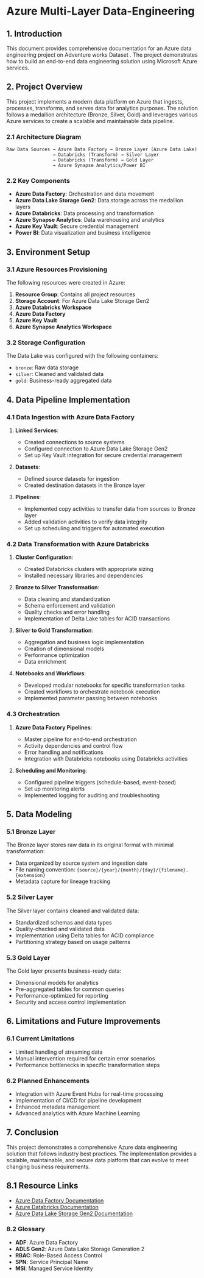 # Azure Multi-Layer Data-Engineering


## 1. Introduction

This document provides comprehensive documentation for an Azure data engineering project on Adventure works Dataset . The project demonstrates how to build an end-to-end data engineering solution using Microsoft Azure services.

## 2. Project Overview

This project implements a modern data platform on Azure that ingests, processes, transforms, and serves data for analytics purposes. The solution follows a medallion architecture (Bronze, Silver, Gold) and leverages various Azure services to create a scalable and maintainable data pipeline.

### 2.1 Architecture Diagram

```
Raw Data Sources → Azure Data Factory → Bronze Layer (Azure Data Lake) 
                 → Databricks (Transform) → Silver Layer 
                 → Databricks (Transform) → Gold Layer 
                 → Azure Synapse Analytics/Power BI
```

### 2.2 Key Components

- **Azure Data Factory**: Orchestration and data movement
- **Azure Data Lake Storage Gen2**: Data storage across the medallion layers
- **Azure Databricks**: Data processing and transformation
- **Azure Synapse Analytics**: Data warehousing and analytics
- **Azure Key Vault**: Secure credential management
- **Power BI**: Data visualization and business intelligence

## 3. Environment Setup

### 3.1 Azure Resources Provisioning

The following resources were created in Azure:

1. **Resource Group**: Contains all project resources
2. **Storage Account**: For Azure Data Lake Storage Gen2
3. **Azure Databricks Workspace**
4. **Azure Data Factory**
5. **Azure Key Vault**
6. **Azure Synapse Analytics Workspace**

### 3.2 Storage Configuration

The Data Lake was configured with the following containers:
- `bronze`: Raw data storage
- `silver`: Cleaned and validated data
- `gold`: Business-ready aggregated data

## 4. Data Pipeline Implementation

### 4.1 Data Ingestion with Azure Data Factory

1. **Linked Services**:
   - Created connections to source systems
   - Configured connection to Azure Data Lake Storage Gen2
   - Set up Key Vault integration for secure credential management

2. **Datasets**:
   - Defined source datasets for ingestion
   - Created destination datasets in the Bronze layer

3. **Pipelines**:
   - Implemented copy activities to transfer data from sources to Bronze layer
   - Added validation activities to verify data integrity
   - Set up scheduling and triggers for automated execution

### 4.2 Data Transformation with Azure Databricks

1. **Cluster Configuration**:
   - Created Databricks clusters with appropriate sizing
   - Installed necessary libraries and dependencies

2. **Bronze to Silver Transformation**:
   - Data cleaning and standardization
   - Schema enforcement and validation
   - Quality checks and error handling
   - Implementation of Delta Lake tables for ACID transactions

3. **Silver to Gold Transformation**:
   - Aggregation and business logic implementation
   - Creation of dimensional models
   - Performance optimization
   - Data enrichment

4. **Notebooks and Workflows**:
   - Developed modular notebooks for specific transformation tasks
   - Created workflows to orchestrate notebook execution
   - Implemented parameter passing between notebooks

### 4.3 Orchestration

1. **Azure Data Factory Pipelines**:
   - Master pipeline for end-to-end orchestration
   - Activity dependencies and control flow
   - Error handling and notifications
   - Integration with Databricks notebooks using Databricks activities

2. **Scheduling and Monitoring**:
   - Configured pipeline triggers (schedule-based, event-based)
   - Set up monitoring alerts
   - Implemented logging for auditing and troubleshooting

## 5. Data Modeling

### 5.1 Bronze Layer

The Bronze layer stores raw data in its original format with minimal transformation:
- Data organized by source system and ingestion date
- File naming convention: `{source}/{year}/{month}/{day}/{filename}.{extension}`
- Metadata capture for lineage tracking

### 5.2 Silver Layer

The Silver layer contains cleaned and validated data:
- Standardized schemas and data types
- Quality-checked and validated data
- Implementation using Delta tables for ACID compliance
- Partitioning strategy based on usage patterns

### 5.3 Gold Layer

The Gold layer presents business-ready data:
- Dimensional models for analytics
- Pre-aggregated tables for common queries
- Performance-optimized for reporting
- Security and access control implementation

## 6. Limitations and Future Improvements

### 6.1 Current Limitations

- Limited handling of streaming data
- Manual intervention required for certain error scenarios
- Performance bottlenecks in specific transformation steps

### 6.2 Planned Enhancements

- Integration with Azure Event Hubs for real-time processing
- Implementation of CI/CD for pipeline development
- Enhanced metadata management
- Advanced analytics with Azure Machine Learning

## 7. Conclusion

This project demonstrates a comprehensive Azure data engineering solution that follows industry best practices. The implementation provides a scalable, maintainable, and secure data platform that can evolve to meet changing business requirements.

## 8.1 Resource Links

- [Azure Data Factory Documentation](https://docs.microsoft.com/en-us/azure/data-factory/)
- [Azure Databricks Documentation](https://docs.microsoft.com/en-us/azure/databricks/)
- [Azure Data Lake Storage Gen2 Documentation](https://docs.microsoft.com/en-us/azure/storage/blobs/data-lake-storage-introduction)

### 8.2 Glossary

- **ADF**: Azure Data Factory
- **ADLS Gen2**: Azure Data Lake Storage Generation 2
- **RBAC**: Role-Based Access Control
- **SPN**: Service Principal Name
- **MSI**: Managed Service Identity
